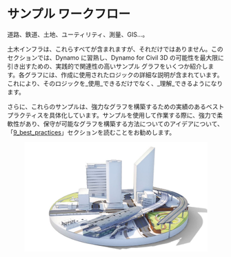 # サンプル ワークフロー

道路、鉄道、土地、ユーティリティ、測量、GIS...。

土木インフラは、これらすべてが含まれますが、それだけではありません。このセクションでは、Dynamo に習熟し、Dynamo for Civil 3D の可能性を最大限に引き出すための、実践的で関連性の高いサンプル グラフをいくつか紹介します。各グラフには、作成に使用されたロジックの詳細な説明が含まれています。これにより、そのロジックを_使用_できるだけでなく、_理解_できるようになります。

さらに、これらのサンプルは、強力なグラフを構築するための実績のあるベスト プラクティスを具体化しています。サンプルを使用して作業する際に、強力で柔軟性があり、保守が可能なグラフを構築する方法についてのアイデアについて、「[9_best_practices](../../9\_best\_practices/ "mention")」セクションを読むことをお勧めします。

<figure><img src="../../.gitbook/assets/aec-bim-infrastructure-design-image_transparent.jpg" alt=""><figcaption></figcaption></figure>
